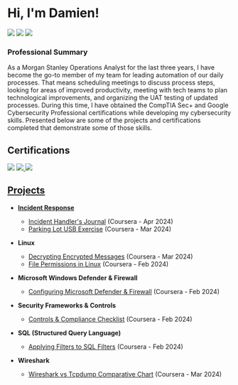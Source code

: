 # Hi, I'm Damien!<br/> 
<a href="https://linkedin.com/in/damienlindsey"><img src="https://img.shields.io/badge/-LinkedIn-0072b1?&style=for-the-badge&logo=linkedin&logoColor=white" /></a>
<a href="Damien Resume.pdf"><img src="https://img.shields.io/badge/Resume-grey?style=for-the-badge&logo=Resume" /></a>
<a href="Cover Letter.pdf"><img src="https://img.shields.io/badge/-Cover Letter-777BB4?&style=for-the-badge&logo=Zeek&logoColor=white " /></a>

### Professional Summary
As a Morgan Stanley Operations Analyst for the last three years, I have become the go-to member of my team for leading automation of our daily processes. That means scheduling meetings to discuss process steps, looking for areas of improved productivity, meeting with tech teams to plan technological improvements, and organizing the UAT testing of updated processes. During this time, I have obtained the CompTIA Sec+ and Google Cybersecurity Professional certifications while developing my cybersecurity skills. Presented below are some of the projects and certifications completed that demonstrate some of those skills.


## Certifications
<a href="CompTIA Security+ certificate.pdf"><img src="https://img.shields.io/badge/-Security%2B-FF0000?&style=for-the-badge&logo=CompTIA&logoColor=white" /></a>
<a href="Google Cybersecurity Cert.pdf"><img src="https://img.shields.io/badge/Google%20Cybersecurity%20Certificate-blue?style=for-the-badge&logo=google&logoColor=white)"/>
<a href="Microsoft Windows Defender and Firewall certificate.pdf"><img src="https://img.shields.io/badge/-Microsoft Windows Defender and Firewall-00A4EF?&style=for-the-badge&logo=Microsoft&logoColor=white"/>


## Projects
- <b>Incident Response </b>
  - [Incident Handler's Journal](https://github.com/Damien-Lindsey/Damien-Lindsey/blob/main/Incident%20handler's%20journal%20.pdf) (Coursera - Apr 2024)
  - [Parking Lot USB Exercise](https://github.com/Damien-Lindsey/Damien-Lindsey/blob/main/Parking%20lot%20USB%20exercise.pdf) (Coursera - Mar 2024)
    
- <b>Linux </b>
  - [Decrypting Encrypted Messages](https://github.com/Damien-Lindsey/Decrypting-an-Encrypted-Message-in-Linux) (Coursera - Mar 2024)
  - [File Permissions in Linux]( https://github.com/Damien-Lindsey/Damien-Lindsey/blob/main/File%20permissions%20in%20Linux.pdf) (Coursera - Feb 2024)
    
- <b>Microsoft Windows Defender & Firewall </b>
  - [Configuring Microsoft Defender & Firewall](https://github.com/Damien-Lindsey/Microsoft-Window-Defender-Firewall-Project/blob/main/README.md) (Coursera - Feb 2024)
    
- <b>Security Frameworks & Controls </b>
  - [Controls & Compliance Checklist](https://github.com/Damien-Lindsey/Damien-Lindsey/blob/main/Controls%20and%20Compliance%20Checklist.pdf) (Coursera - Feb 2024)
    
- <b>SQL (Structured Query Language) </b>
  - [Applying Filters to SQL Filters](https://github.com/Damien-Lindsey/Damien-Lindsey/blob/main/Apply%20filters%20to%20SQL%20queries.pdf) (Coursera - Feb 2024)
    
- <b>Wireshark </b>
  - [Wireshark vs Tcpdump Comparative Chart](https://github.com/Damien-Lindsey/Damien-Lindsey/blob/main/Wireshark%20vs%20tcpdump%20comparative%20chart.pdf) (Coursera - Mar 2024)
